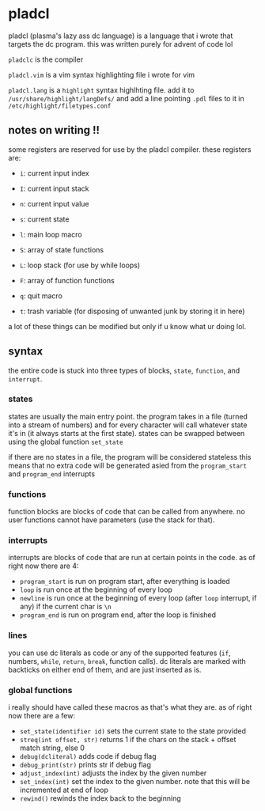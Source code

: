 # pladcl

pladcl (plasma's lazy ass dc language) is a language that i wrote that targets the dc program.
this was written purely for advent of code lol

`pladclc` is the compiler

`pladcl.vim` is a vim syntax highlighting file i wrote for vim

`pladcl.lang` is a `highlight` syntax highlhting file.
add it to `/usr/share/highlight/langDefs/` and add a line pointing `.pdl` files to it in `/etc/highlight/filetypes.conf`

## notes on writing !!

some registers are reserved for use by the pladcl compiler. these registers are:

- `i`: current input index
- `I`: current input stack
- `n`: current input value
- `s`: current state
- `l`: main loop macro
- `S`: array of state functions

- `L`: loop stack (for use by while loops)
- `F`: array of function functions
- `q`: quit macro

- `t`: trash variable (for disposing of unwanted junk by storing it in here)

a lot of these things can be modified but only if u know what ur doing lol.

## syntax

the entire code is stuck into three types of blocks, `state`, `function`, and `interrupt`.

### states

states are usually the main entry point. the program takes in a file (turned into a stream of numbers) and for every character will call whatever state it's in (it always starts at the first state).
states can be swapped between using the global function `set_state`

if there are no states in a file, the program will be considered stateless
this means that no extra code will be generated asied from the `program_start` and `program_end` interrupts

### functions

function blocks are blocks of code that can be called from anywhere.
no user functions cannot have parameters (use the stack for that).

### interrupts

interrupts are blocks of code that are run at certain points in the code.
as of right now there are 4:
- `program_start` is run on program start, after everything is loaded
- `loop` is run once at the beginning of every loop
- `newline` is run once at the beginning of every loop (after `loop` interrupt, if any) if the current char is `\n`
- `program_end` is run on program end, after the loop is finished

### lines

you can use dc literals as code or any of the supported features (`if`, numbers, `while`, `return`, `break`, function calls).
dc literals are marked with backticks on either end of them, and are just inserted as is.

### global functions

i really should have called these macros as that's what they are.
as of right now there are a few:
 - `set_state(identifier id)` sets the current state to the state provided
 - `streq(int offset, str)` returns 1 if the chars on the stack + offset match string, else 0
 - `debug(dcliteral)` adds code if debug flag
 - `debug_print(str)` prints str if debug flag
 - `adjust_index(int)` adjusts the index by the given number
 - `set_index(int)`    set the index to the given number. note that this will be incremented at end of loop
 - `rewind()` rewinds the index back to the beginning

